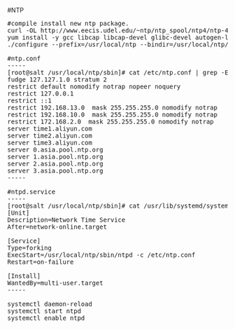 ﻿#NTP
<pre>
#compile install new ntp package.
curl -OL http://www.eecis.udel.edu/~ntp/ntp_spool/ntp4/ntp-4.2/ntp-4.2.8p15.tar.gz
yum install -y gcc libcap libcap-devel glibc-devel autogen-libopts-devel
./configure --prefix=/usr/local/ntp --bindir=/usr/local/ntp/sbin --sysconfdir=/etc --libexecdir=/usr/local/ntp/libexec --docdir=/usr/local/ntp/doc/ntp --enable-linuxcaps  --with-lineeditlibs=readline  --enable-all-clocks --enable-parse-clocks --enable-clockctl --enable-ntpdate-step --enable-libopts-install 

#ntp.conf
-----
[root@salt /usr/local/ntp/sbin]# cat /etc/ntp.conf | grep -Ev '#|^$'
fudge 127.127.1.0 stratum 2
restrict default nomodify notrap nopeer noquery
restrict 127.0.0.1 
restrict ::1
restrict 192.168.13.0  mask 255.255.255.0 nomodify notrap
restrict 192.168.10.0  mask 255.255.255.0 nomodify notrap
restrict 172.168.2.0  mask 255.255.255.0 nomodify notrap
server time1.aliyun.com
server time2.aliyun.com
server time3.aliyun.com
server 0.asia.pool.ntp.org
server 1.asia.pool.ntp.org
server 2.asia.pool.ntp.org
server 3.asia.pool.ntp.org
-----

#ntpd.service
-----
[root@salt /usr/local/ntp/sbin]# cat /usr/lib/systemd/system/ntpd.service 
[Unit]
Description=Network Time Service
After=network-online.target

[Service]
Type=forking
ExecStart=/usr/local/ntp/sbin/ntpd -c /etc/ntp.conf
Restart=on-failure

[Install]
WantedBy=multi-user.target
-----

systemctl daemon-reload
systemctl start ntpd
systemctl enable ntpd

</pre>

